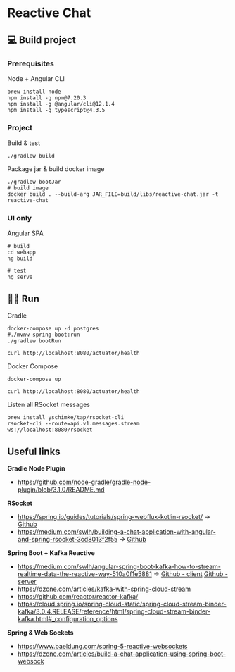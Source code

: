 # Reactive Chat

## :computer: Build project

### Prerequisites
Node + Angular CLI
```shell
brew install node
npm install -g npm@7.20.3
npm install -g @angular/cli@12.1.4
npm install -g typescript@4.3.5
```

### Project
Build & test
```shell
./gradlew build
```
Package jar & build docker image
```shell
./gradlew bootJar
# build image
docker build . --build-arg JAR_FILE=build/libs/reactive-chat.jar -t reactive-chat

```

### UI only
Angular SPA
```shell
# build
cd webapp
ng build

# test
ng serve
```

## :running_man: Run
Gradle 
```shell
docker-compose up -d postgres
#./mvnw spring-boot:run
./gradlew bootRun

curl http://localhost:8080/actuator/health
```

Docker Compose
```shell
docker-compose up

curl http://localhost:8080/actuator/health
```

Listen all RSocket messages

```shell
brew install yschimke/tap/rsocket-cli
rsocket-cli --route=api.v1.messages.stream  ws://localhost:8080/rsocket
```
## Useful links

**Gradle Node Plugin**

* https://github.com/node-gradle/gradle-node-plugin/blob/3.1.0/README.md

**RSocket**

* https://spring.io/guides/tutorials/spring-webflux-kotlin-rsocket/ -> [Github](https://github.com/spring-guides/tut-spring-webflux-kotlin-rsocket)
* https://medium.com/swlh/building-a-chat-application-with-angular-and-spring-rsocket-3cd8013f2f55  -> [Github](https://github.com/hantsy/angular-spring-rsocket-sample)

**Spring Boot + Kafka Reactive**

* https://medium.com/swlh/angular-spring-boot-kafka-how-to-stream-realtime-data-the-reactive-way-510a0f1e5881 -> [Github - client](https://github.com/davemaier/reactivekafkaclient) [Github - server](https://github.com/davemaier/reactivekafkaserver)
* https://dzone.com/articles/kafka-with-spring-cloud-stream
* https://github.com/reactor/reactor-kafka/
* https://cloud.spring.io/spring-cloud-static/spring-cloud-stream-binder-kafka/3.0.4.RELEASE/reference/html/spring-cloud-stream-binder-kafka.html#_configuration_options

**Spring & Web Sockets**

* https://www.baeldung.com/spring-5-reactive-websockets
* https://dzone.com/articles/build-a-chat-application-using-spring-boot-websock
